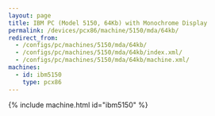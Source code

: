```yaml
---
layout: page
title: IBM PC (Model 5150, 64Kb) with Monochrome Display
permalink: /devices/pcx86/machine/5150/mda/64kb/
redirect_from:
  - /configs/pc/machines/5150/mda/64kb/
  - /configs/pc/machines/5150/mda/64kb/index.xml/
  - /configs/pc/machines/5150/mda/64kb/machine.xml/
machines:
  - id: ibm5150
    type: pcx86
---
```


{% include machine.html id="ibm5150" %}
